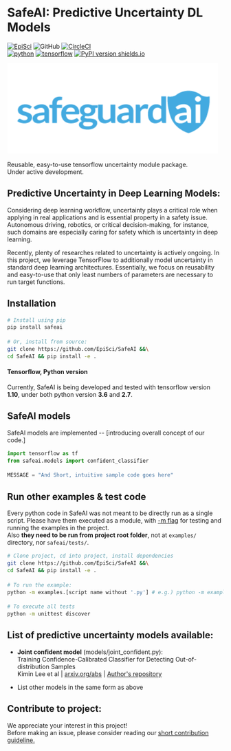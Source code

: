 # SafeAI: Predictive Uncertainty DL Models
[![EpiSci](https://img.shields.io/badge/Episys-Science-5fa9d3.svg)](http://www.episci.com/)
![GitHub](https://img.shields.io/github/license/mashape/apistatus.svg)
[![CircleCI](https://circleci.com/gh/EpiSci/SafeAI.svg?style=svg)](https://circleci.com/gh/EpiSci/SafeAI)  
[![python](https://img.shields.io/badge/python-3.6_|2.7-blue.svg)](https://www.tensorflow.org/)
[![tensorflow](https://img.shields.io/badge/tensorflow-1.10-ed6c20.svg)](https://www.tensorflow.org/)
[![PyPI version shields.io](https://img.shields.io/pypi/v/safeai.svg)](https://pypi.python.org/pypi/safeai/)

<img src=./assets/SafeguardAI-logo.png width="490px" height="210px">  

Reusable, easy-to-use tensorflow uncertainty module package.  
Under active development.

## Predictive Uncertainty in Deep Learning Models:
Considering deep learning workflow, uncertainty plays a critical role when applying in real
applications and is essential property in a safety issue. Autonomous driving,
robotics, or critical decision-making, for instance, such domains are especially
caring for safety which is uncertainty in deep learning.  

Recently, plenty of researches related to uncertainty is actively ongoing.
In this project, we leverage TensorFlow to additionally model uncertainty in standard
deep learning architectures. Essentially, we focus on reusability and easy-to-use that
only least numbers of parameters are necessary to run target functions.


## Installation
```bash
# Install using pip
pip install safeai

# Or, install from source:
git clone https://github.com/EpiSci/SafeAI &&\
cd SafeAI && pip install -e .
```

#### Tensorflow, Python version
Currently, SafeAI is being developed and tested with tensorflow version **1.10**,
under both python version **3.6** and **2.7**.  

## SafeAI models
SafeAI models are implemented -- [introducing overall concept of our code.]
```python
import tensorflow as tf
from safeai.models import confident_classifier

MESSAGE = "And Short, intuitive sample code goes here"
```

## Run other examples & test code
Every python code in SafeAI was not meant to be directly run as a single script.
Please have them executed as a module, with [-m flag](https://docs.python.org/3.7/using/cmdline.html#cmdoption-m) 
for testing and running the examples in the project.  
Also **they need to be run from project root folder**, not at `examples/` directory, nor `safeai/tests/`.
```bash
# Clone project, cd into project, install dependencies
git clone https://github.com/EpiSci/SafeAI &&\
cd SafeAI && pip install -e .

# To run the example:
python -m examples.[script name without '.py'] # e.g.) python -m examples.joint_confident

# To execute all tests
python -m unittest discover
```
## List of predictive uncertainty models available:
- **Joint confident model** (models/joint_confident.py):  
Training Confidence-Calibrated Classifier for Detecting Out-of-distribution Samples  
Kimin Lee et al | [arxiv.org/abs](https://arxiv.org/abs/1711.09325) | [Author's repository](https://github.com/alinlab/Confident_classifier)  

- List other models in the same form as above

## Contribute to project:
We appreciate your interest in this project!  
Before making an issue, please consider reading our [short contribution guideline.](https://github.com/EpiSci/SafeAI/blob/master/CONTRIBUTING.md)
